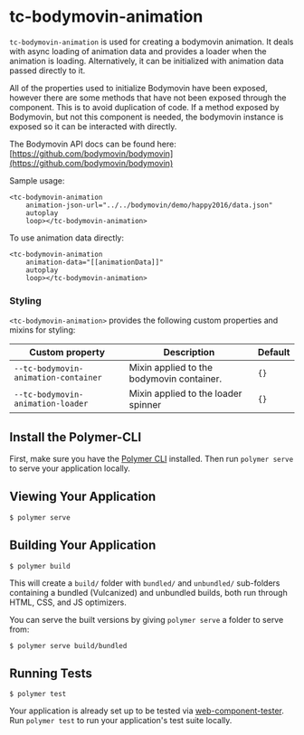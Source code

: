 # tc-bodymovin-animation

`tc-bodymovin-animation` is used for creating a bodymovin animation. It deals with async loading of animation data and provides a loader when the animation is loading. Alternatively, it can be initialized with animation data passed directly to it.

All of the properties used to initialize Bodymovin have been exposed, however there are some methods that have not been exposed through the component. This is to avoid duplication of code. If a method exposed by Bodymovin, but not this component is needed, the bodymovin instance is exposed so it can be interacted with directly.

The Bodymovin API docs can be found here: [https://github.com/bodymovin/bodymovin](https://github.com/bodymovin/bodymovin)

Sample usage:

    <tc-bodymovin-animation 
        animation-json-url="../../bodymovin/demo/happy2016/data.json"
        autoplay
        loop></tc-bodymovin-animation>

To use animation data directly:

    <tc-bodymovin-animation 
        animation-data="[[animationData]]"
        autoplay
        loop></tc-bodymovin-animation>


### Styling

`<tc-bodymovin-animation>` provides the following custom properties and mixins for styling:

Custom property | Description | Default
----------------|-------------|----------
`--tc-bodymovin-animation-container` | Mixin applied to the bodymovin container. | `{}`
`--tc-bodymovin-animation-loader` | Mixin applied to the loader spinner | `{}`

## Install the Polymer-CLI

First, make sure you have the [Polymer CLI](https://www.npmjs.com/package/polymer-cli) installed. Then run `polymer serve` to serve your application locally.

## Viewing Your Application

```
$ polymer serve
```

## Building Your Application

```
$ polymer build
```

This will create a `build/` folder with `bundled/` and `unbundled/` sub-folders
containing a bundled (Vulcanized) and unbundled builds, both run through HTML,
CSS, and JS optimizers.

You can serve the built versions by giving `polymer serve` a folder to serve
from:

```
$ polymer serve build/bundled
```

## Running Tests

```
$ polymer test
```

Your application is already set up to be tested via [web-component-tester](https://github.com/Polymer/web-component-tester). Run `polymer test` to run your application's test suite locally.

